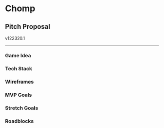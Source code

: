 # Chomp

## Pitch Proposal

v122320.1

---

### Game Idea

### Tech Stack

### Wireframes

### MVP Goals

### Stretch Goals

### Roadblocks
